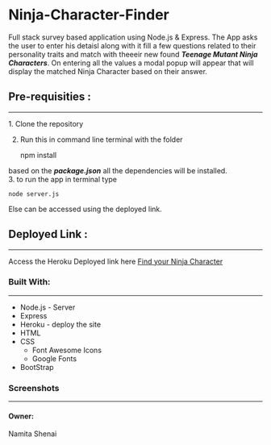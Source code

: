 # Ninja-Character-Finder
Full stack survey based application using Node.js &amp; Express.
The App asks the user to enter his detaisl along with it fill a few questions related to their personality traits and match with theeeir new found **_Teenage Mutant Ninja Characters_**. On entering all the values a modal popup will appear that will display the matched Ninja Character based on their answer. 

## Pre-requisities : 
<hr /> 
1. Clone the repository 

2. Run this in command line terminal with the folder 

    npm install 

based on the **_package.json_** all the dependencies will be installed.  
3. to run the app in terminal type 

    node server.js 

Else can be accessed using the deployed link. 

## Deployed Link : 
<hr /> 
Access the Heroku Deployed link here <a href="http://findyourninjacharacter.herokuapp.com/"> Find your Ninja Character </a>

### Built With: 
<hr /> 

* Node.js - Server 
* Express 
* Heroku - deploy the site 
* HTML 
* CSS  
    * Font Awesome Icons 
    * Google Fonts 
* BootStrap 

### Screenshots 
<hr />


#### Owner: 
Namita Shenai 